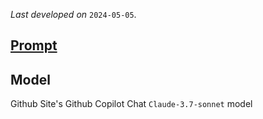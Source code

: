 *Last developed on* `2024-05-05`.
## [Prompt](https://github.com/RealityMoez/pl/blob/main/005.md)

## Model
Github Site's Github Copilot Chat `Claude-3.7-sonnet` model